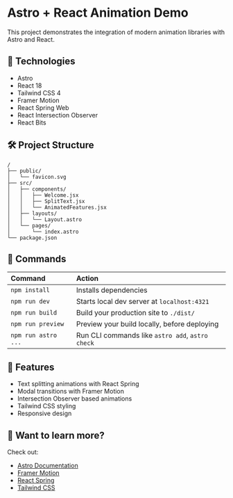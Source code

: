 # Astro + React Animation Demo

This project demonstrates the integration of modern animation libraries with Astro and React.

## 🚀 Technologies

- Astro
- React 18
- Tailwind CSS 4
- Framer Motion
- React Spring Web
- React Intersection Observer
- React Bits

## 🛠️ Project Structure

```text
/
├── public/
│   └── favicon.svg
├── src/
│   ├── components/
│   │   ├── Welcome.jsx
│   │   ├── SplitText.jsx
│   │   └── AnimatedFeatures.jsx
│   ├── layouts/
│   │   └── Layout.astro
│   └── pages/
│       └── index.astro
└── package.json
```

## 🧞 Commands

| Command                   | Action                                           |
| :------------------------ | :----------------------------------------------- |
| `npm install`             | Installs dependencies                            |
| `npm run dev`             | Starts local dev server at `localhost:4321`      |
| `npm run build`           | Build your production site to `./dist/`          |
| `npm run preview`         | Preview your build locally, before deploying     |
| `npm run astro ...`       | Run CLI commands like `astro add`, `astro check` |

## 🎨 Features

- Text splitting animations with React Spring
- Modal transitions with Framer Motion
- Intersection Observer based animations
- Tailwind CSS styling
- Responsive design

## 👀 Want to learn more?

Check out:
- [Astro Documentation](https://docs.astro.build)
- [Framer Motion](https://www.framer.com/motion/)
- [React Spring](https://react-spring.dev/)
- [Tailwind CSS](https://tailwindcss.com/)
